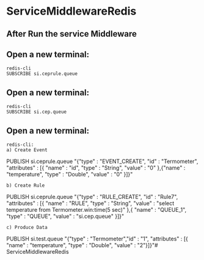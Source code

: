 # ServiceMiddlewareRedis

## After Run the service Middleware
## Open a new terminal: 
```
redis-cli
SUBSCRIBE si.ceprule.queue
```
## Open a new terminal: 
```
redis-cli
SUBSCRIBE si.cep.queue
```
## Open a new terminal: 

```
redis-cli:
a) Create Event
```
PUBLISH si.ceprule.queue "{\"type\" : \"EVENT_CREATE\", \"id\" : \"Termometer\", \"attributes\" : [{ \"name\"  : \"id\", \"type\"  : \"String\", \"value\" : \"0\" },{\"name\" : \"temperature\", \"type\"  : \"Double\", \"value\" : \"0\" }]}"
```
b) Create Rule
```
PUBLISH si.ceprule.queue "{\"type\" : \"RULE_CREATE\", \"id\" : \"Rule7\", \"attributes\" : [{ \"name\"  : \"RULE\", \"type\"  : \"String\", \"value\" : \"select temperature from Termometer.win:time(5 sec)\" },{ \"name\"  : \"QUEUE_1\", \"type\"  : \"QUEUE\", \"value\" : \"si.cep.queue\" }]}"
```
c) Produce Data 
```
PUBLISH si.test.queue "{\"type\" : \"Termometer\",\"id\" : \"1\", \"attributes\" : [{ \"name\" : \"temperature\", \"type\" : \"Double\", \"value\" : \"2\"}]}"# ServiceMiddlewareRedis
```
